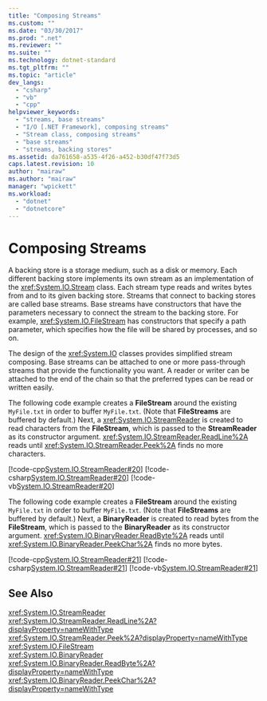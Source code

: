 ```yaml
---
title: "Composing Streams"
ms.custom: ""
ms.date: "03/30/2017"
ms.prod: ".net"
ms.reviewer: ""
ms.suite: ""
ms.technology: dotnet-standard
ms.tgt_pltfrm: ""
ms.topic: "article"
dev_langs: 
  - "csharp"
  - "vb"
  - "cpp"
helpviewer_keywords: 
  - "streams, base streams"
  - "I/O [.NET Framework], composing streams"
  - "Stream class, composing streams"
  - "base streams"
  - "streams, backing stores"
ms.assetid: da761658-a535-4f26-a452-b30df47f73d5
caps.latest.revision: 10
author: "mairaw"
ms.author: "mairaw"
manager: "wpickett"
ms.workload: 
  - "dotnet"
  - "dotnetcore"
---
```

# Composing Streams
A backing store is a storage medium, such as a disk or memory. Each different backing store implements its own stream as an implementation of the <xref:System.IO.Stream> class. Each stream type reads and writes bytes from and to its given backing store. Streams that connect to backing stores are called base streams. Base streams have constructors that have the parameters necessary to connect the stream to the backing store. For example, <xref:System.IO.FileStream> has constructors that specify a path parameter, which specifies how the file will be shared by processes, and so on.  
  
 The design of the <xref:System.IO> classes provides simplified stream composing. Base streams can be attached to one or more pass-through streams that provide the functionality you want. A reader or writer can be attached to the end of the chain so that the preferred types can be read or written easily.  
  
 The following code example creates a **FileStream** around the existing `MyFile.txt` in order to buffer `MyFile.txt`. (Note that **FileStreams** are buffered by default.) Next, a <xref:System.IO.StreamReader> is created to read characters from the **FileStream**, which is passed to the **StreamReader** as its constructor argument. <xref:System.IO.StreamReader.ReadLine%2A> reads until <xref:System.IO.StreamReader.Peek%2A> finds no more characters.  
  
 [!code-cpp[System.IO.StreamReader#20](../../../samples/snippets/cpp/VS_Snippets_CLR_System/system.IO.StreamReader/CPP/source2.cpp#20)]
 [!code-csharp[System.IO.StreamReader#20](../../../samples/snippets/csharp/VS_Snippets_CLR_System/system.IO.StreamReader/CS/source2.cs#20)]
 [!code-vb[System.IO.StreamReader#20](../../../samples/snippets/visualbasic/VS_Snippets_CLR_System/system.IO.StreamReader/VB/source2.vb#20)]  
  
 The following code example creates a **FileStream** around the existing `MyFile.txt` in order to buffer `MyFile.txt`. (Note that **FileStreams** are buffered by default.) Next, a **BinaryReader** is created to read bytes from the **FileStream**, which is passed to the **BinaryReader** as its constructor argument. <xref:System.IO.BinaryReader.ReadByte%2A> reads until <xref:System.IO.BinaryReader.PeekChar%2A> finds no more bytes.  
  
 [!code-cpp[System.IO.StreamReader#21](../../../samples/snippets/cpp/VS_Snippets_CLR_System/system.IO.StreamReader/CPP/source3.cpp#21)]
 [!code-csharp[System.IO.StreamReader#21](../../../samples/snippets/csharp/VS_Snippets_CLR_System/system.IO.StreamReader/CS/source3.cs#21)]
 [!code-vb[System.IO.StreamReader#21](../../../samples/snippets/visualbasic/VS_Snippets_CLR_System/system.IO.StreamReader/VB/source3.vb#21)]  
  
## See Also  
 <xref:System.IO.StreamReader>  
 <xref:System.IO.StreamReader.ReadLine%2A?displayProperty=nameWithType>  
 <xref:System.IO.StreamReader.Peek%2A?displayProperty=nameWithType>  
 <xref:System.IO.FileStream>  
 <xref:System.IO.BinaryReader>  
 <xref:System.IO.BinaryReader.ReadByte%2A?displayProperty=nameWithType>  
 <xref:System.IO.BinaryReader.PeekChar%2A?displayProperty=nameWithType>
